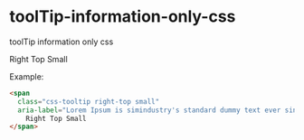 # toolTip-information-only-css
toolTip information only css


<style>
  .css-tooltip{
	display: inline-block;
	position: relative;
	cursor: pointer;
}

.css-tooltip:hover::after,
.css-tooltip:hover::before{
	display:block;
	z-index: 99999;
}

.css-tooltip::before{
	content: '';
    width: 0px;
    height: 0px;
    border-left: 5px solid transparent;
    border-right: 5px solid transparent;
	border-bottom: 5px solid #2f2f2f;
	position: absolute;
	display:none;
}

.css-tooltip::after{
	content: attr(aria-label);
	width: 250px;
    padding: 10px;
    color: #fff;
    background: #202020;
	position: absolute;
	display:none;
	-webkit-box-shadow: 5px 5px 4px #aaa;
    -moz-box-shadow: 5px 5px 4px #aaa;
    box-shadow: 5px 5px 4px #aaa;
}

.small.css-tooltip::after{
	width: 150px;
}

.css-tooltip.bottom::before{
    left: 50%;
    top: calc(100% + 10px);
}

.css-tooltip.bottom::after{
    left: calc(50% - 125px);
    top: calc(100% + 15px);
}

.small.css-tooltip.bottom::after{
    left: calc(50% - 85px);
}

.css-tooltip.top::before{
	left: 50%;
    bottom: calc(100% + 10px);
    border-left: 5px solid transparent;
    border-right: 5px solid transparent;
    border-top: 5px solid #2f2f2f;
    border-bottom: 0;
}

.css-tooltip.top::after{
    left: calc(50% - 125px);
    bottom: calc(100% + 15px);
	-webkit-box-shadow: 5px -5px 4px #aaa;
    -moz-box-shadow: 5px -5px 4px #aaa;
    box-shadow: 5px -5px 4px #aaa;
}

.small.css-tooltip.top::after{
	left: calc(50% - 85px);
}

.css-tooltip.left-top::before{
    right: calc(100% + 20px);
    top: 50%;
    border-top: 5px solid transparent;
    border-bottom: 5px solid transparent;
    border-left: 5px solid #2f2f2f;
    border-right: 0;
}

.css-tooltip.left-top::after{
    right: calc(100% + 25px);
    top: 0;
    -webkit-box-shadow: -5px -5px 4px #aaa;
    -moz-box-shadow: -5px -5px 4px #aaa;
    box-shadow: -5px -5px 4px #aaa;
}

.css-tooltip.right-top::before{
    left: calc(100% + 20px);
    top: 50%;
    border-top: 5px solid transparent;
    border-bottom: 5px solid transparent;
    border-right: 5px solid #2f2f2f;
    border-left: 0;
}

.css-tooltip.right-top::after{
	left: calc(100% + 25px);
    top: 0;
    -webkit-box-shadow: 5px 5px 4px #aaa;
    -moz-box-shadow: 5px 5px 4px #aaa;
    box-shadow: 5px 5px 4px #aaa;
}



  </style>

<span 
  class="css-tooltip right-top small" 
  aria-label="Lorem Ipsum is simindustry's standard dummy text ever since the 1500s,">
    Right Top Small
</span>

Example:
```html
<span 
  class="css-tooltip right-top small" 
  aria-label="Lorem Ipsum is simindustry's standard dummy text ever since the 1500s,">
    Right Top Small
</span>
```
